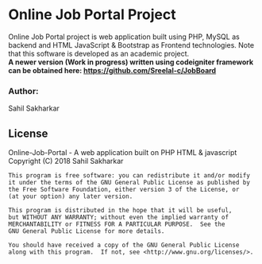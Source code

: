 # Online Job Portal Project
Online Job Portal project is web application built using PHP, MySQL as backend and HTML JavaScript &amp; Bootstrap as Frontend technologies. Note that this software is developed as an academic project. <br/>
<b>A newer version (Work in progress) written using codeigniter framework can be obtained here: https://github.com/Sreelal-c/JobBoard</b>

<h3>Author:</h3> 
Sahil Sakharkar

<h2> License </h2>
Online-Job-Portal - A web application built on PHP HTML & javascript</br>
Copyright (C) 2018 Sahil Sakharkar

    This program is free software: you can redistribute it and/or modify
    it under the terms of the GNU General Public License as published by
    the Free Software Foundation, either version 3 of the License, or
    (at your option) any later version.

    This program is distributed in the hope that it will be useful,
    but WITHOUT ANY WARRANTY; without even the implied warranty of
    MERCHANTABILITY or FITNESS FOR A PARTICULAR PURPOSE.  See the
    GNU General Public License for more details.

    You should have received a copy of the GNU General Public License
    along with this program.  If not, see <http://www.gnu.org/licenses/>.
